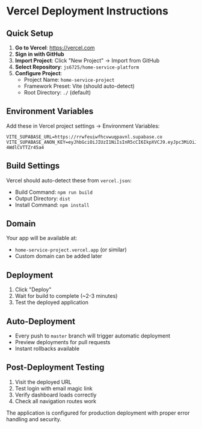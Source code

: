 # Vercel Deployment Instructions

## Quick Setup

1. **Go to Vercel**: https://vercel.com
2. **Sign in with GitHub**
3. **Import Project**: Click "New Project" → Import from GitHub
4. **Select Repository**: `js6725/home-service-platform`
5. **Configure Project**:
   - Project Name: `home-service-project`
   - Framework Preset: Vite (should auto-detect)
   - Root Directory: `./` (default)

## Environment Variables

Add these in Vercel project settings → Environment Variables:

```
VITE_SUPABASE_URL=https://rrwfeuiwfhcvwuqpavnl.supabase.co
VITE_SUPABASE_ANON_KEY=eyJhbGciOiJIUzI1NiIsInR5cCI6IkpXVCJ9.eyJpc3MiOiJzdXBhYmFzZSIsInJlZiI6InJyd2ZldWl3Zmhjdnd1cXBhdm5sIiwicm9sZSI6ImFub24iLCJpYXQiOjE3NDkzMzQ2ODMsImV4cCI6MjA2NDkxMDY4M30.CShv9ZtK8vYjOMt6BpHo22VTN8Wt-4WdlCVTTZr45a4
```

## Build Settings

Vercel should auto-detect these from `vercel.json`:
- Build Command: `npm run build`
- Output Directory: `dist`
- Install Command: `npm install`

## Domain

Your app will be available at:
- `home-service-project.vercel.app` (or similar)
- Custom domain can be added later

## Deployment

1. Click "Deploy"
2. Wait for build to complete (~2-3 minutes)
3. Test the deployed application

## Auto-Deployment

- Every push to `master` branch will trigger automatic deployment
- Preview deployments for pull requests
- Instant rollbacks available

## Post-Deployment Testing

1. Visit the deployed URL
2. Test login with email magic link
3. Verify dashboard loads correctly
4. Check all navigation routes work

The application is configured for production deployment with proper error handling and security.

